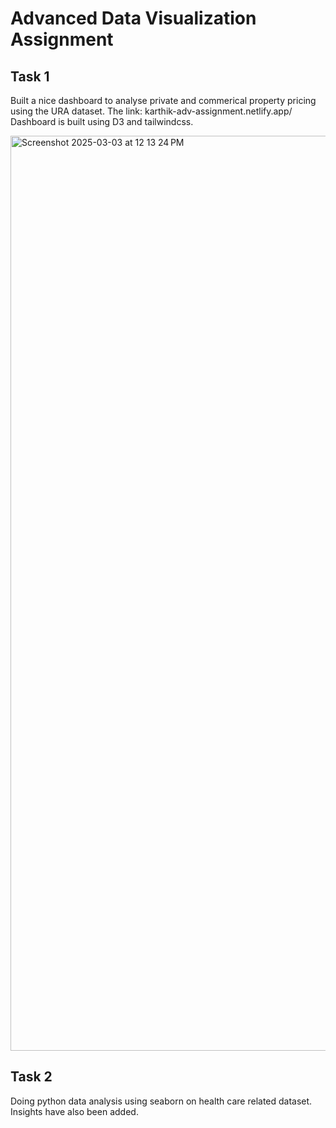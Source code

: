 # Advanced Data Visualization Assignment

## Task 1
Built a nice dashboard to analyse private and commerical property pricing using the URA dataset. The link: karthik-adv-assignment.netlify.app/
Dashboard is built using D3 and tailwindcss.

<img width="1464" alt="Screenshot 2025-03-03 at 12 13 24 PM" src="https://github.com/user-attachments/assets/bd1156c2-81e3-4585-a965-43625184f72f" />

## Task 2
Doing python data analysis using seaborn on health care related dataset. Insights have also been added. 
